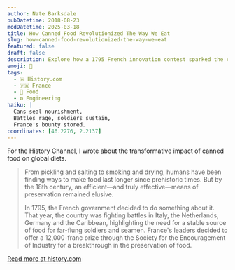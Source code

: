 ```yaml
---
author: Nate Barksdale
pubDatetime: 2018-08-23
modDatetime: 2025-03-18
title: How Canned Food Revolutionized The Way We Eat
slug: how-canned-food-revolutionized-the-way-we-eat
featured: false
draft: false
description: Explore how a 1795 French innovation contest sparked the canned food revolution, forever changing our culinary landscape.
emoji: 🥫
tags:
  - 🇭 History.com
  - 🇫🇷 France
  - 🍗 Food
  - ⚙️ Engineering
haiku: |
  Cans seal nourishment,  
  Battles rage, soldiers sustain,  
  France's bounty stored.
coordinates: [46.2276, 2.2137]
---
```


For the History Channel, I wrote about the transformative impact of canned food on global diets.

> From pickling and salting to smoking and drying, humans have been finding ways to make food last longer since prehistoric times. But by the 18th century, an efficient—and truly effective—means of preservation remained elusive.
>
> In 1795, the French government decided to do something about it. That year, the country was fighting battles in Italy, the Netherlands, Germany and the Caribbean, highlighting the need for a stable source of food for far-flung soldiers and seamen. France's leaders decided to offer a 12,000-franc prize through the Society for the Encouragement of Industry for a breakthrough in the preservation of food.

[Read more at history.com](https://www.history.com/news/what-it-says-on-the-tin-a-brief-history-of-canned-food)
